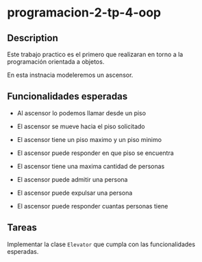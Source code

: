# programacion-2-tp-4-oop

## Description

Este trabajo practico es el primero que realizaran en torno a la programación
orientada a objetos. 

En esta instnacia modeleremos un ascensor. 

## Funcionalidades esperadas

- Al ascensor lo podemos llamar desde un piso
- El ascensor se mueve hacia el piso solicitado
- El ascensor tiene un piso maximo y un piso minimo
- El ascensor puede responder en que piso se encuentra


- El ascensor tiene una maxima cantidad de personas
- El ascensor puede admitir una persona
- El ascensor puede expulsar una persona
- El ascensor puede responder cuantas personas tiene


## Tareas

Implementar la clase `Elevator` que cumpla con las funcionalidades esperadas.
